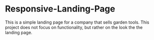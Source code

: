# Responsive-Landing-Page
This is a simple landing page for a company that sells garden tools. This project does not focus on functionality, but rather on the look the the landing page.
